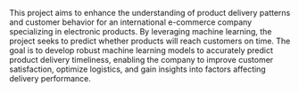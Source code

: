 This project aims to enhance the understanding of product delivery patterns and customer behavior for an international e-commerce company specializing in electronic products. By leveraging machine learning, the project seeks to predict whether products will reach customers on time. The goal is to develop robust machine learning models to accurately predict product delivery timeliness, enabling the company to improve customer satisfaction, optimize logistics, and gain insights into factors affecting delivery performance.
